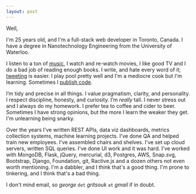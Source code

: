 ```yaml
---
layout:	post
---
```


Well,

I'm 25 years old, and I'm a full-stack web developer in Toronto, Canada. I have a degree in Nanotechnology Engineering from the University of Waterloo.

I listen to a ton of [music](http://www.rdio.com/people/gggritso/), I watch and re-watch movies, I like good TV and I do a bad job of reading enough books. I write, and hate every word of it; [tweeting](http://twitter.com/gggritso) is easier. I play pool pretty well and I'm a mediocre cook but I'm learning. Sometimes I [publish code](https://github.com/gggritso/).

I’m tidy and precise in all things. I value pragmatism, clarity, and personality. I respect discipline, honesty, and curiosity. I’m _really_ tall. I never stress out and I always do my homework. I prefer tea to coffee and cider to beer. Sometimes I have strong opinions, but the more I learn the weaker they get. I'm unlearning being snarky.

Over the years I've written REST APIs, data viz dashboards, metrics collection systems, machine learning projects. I've done QA and helped train new employees. I've assembled chairs and shelves. I've set up cloud servers, written SQL queries. I've done UI work and it was hard. I've worked with MongoDB, Flask, jQuery, mercurial, d3, Postgres, AWS, Snap.svg, Bootstrap, Django, Foundation, git, Ractive.js and a dozen others not even worth mentioning. I'm a dabbler, and I think that's a good thing. I'm prone to tinkering, and I think that's a bad thing.

I don't mind email, so _george_ `dot` _gritsouk_ `at` _gmail_ if in doubt.
